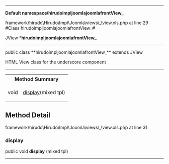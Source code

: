 
- - -

**Default namespace\hirudoimpljoomlajoomlafrontView_**
<div class="location">framework\hirudo\Hirudo\Impl\Joomla\views\_\view.xls.php at line 29</div>
#Class hirudoimpljoomlajoomlafrontView_#

JView
***hirudoimpljoomlajoomlafrontView_**


- - -

<p class="signature">public  class **hirudoimpljoomlajoomlafrontView_**
extends JView

</p>

<div class="comment" id="overview_description"><p>HTML View class for the underscore component</p></div>


- - -

<table id="summary_method">
<tr><th colspan="2">Method Summary</th></tr>
<tr>
<td class="type">  void</td>
<td class="description"><p class="name"><a href="#display">display</a>(mixed tpl)</p></td>
</tr>
</table>

<h2 id="detail_method">Method Detail</h2>
<div class="location">framework\hirudo\Hirudo\Impl\Joomla\views\_\view.xls.php at line 31</div>
<h3 id="display()">display</h3>

public  void **display** (mixed tpl)<div class="details">
</div>

- - -


